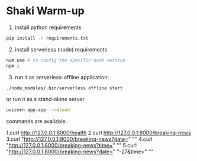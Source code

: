 # Shaki Warm-up

1. install python requirements

```bash
pip install -r requirements.txt
```

2. install serverless (node) requirements

```bash
nvm use # to config the specific node version
npm i
```

3. run it as serverless-offline application:

```bash
./node_modules/.bin/serverless offline start
```

or run it as a stand-alone server

```bash
uvicorn app:app --reload
```

commands are available:

1.curl http://127.0.0.1:8000/health
2.curl http://127.0.0.1:8000/breaking-news
3.curl "http://127.0.0.1:8000/breaking-news?date=" ""
4.curl "http://127.0.0.1:8000/breaking-news?time=" ""
5.curl "http://127.0.0.1:8000/breaking-news?date=" "-27&time=" ""
